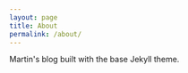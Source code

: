 ```yaml
---
layout: page
title: About
permalink: /about/
---
```


Martin's blog built with the base Jekyll theme.
